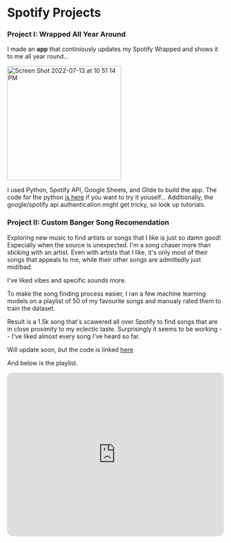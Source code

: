 # Spotify Projects


### Project I: Wrapped All Year Around 
I made an **app** that continiously updates my Spotify Wrapped and shows it to me all year round... 

<img width="265" alt="Screen Shot 2022-07-13 at 10 51 14 PM" src="https://user-images.githubusercontent.com/55615576/178894400-4b10fc38-0afb-4c39-8dfe-8f33b5f24cbb.png">

I used Python, Spotify API, Google Sheets, and Glide to build the app. 
The code for the python [is here]([url](https://github.com/amenti4k/add-musik/blob/main/WrappedApp.ipynb)) if you want to try it youself... Additionally, the google/spotify api authentication might get tricky, so look up tutorials. 

### Project II: Custom Banger Song Recomendation
Exploring new music to find artists or songs that I like is just so damn good! Especially when the source is unexpected. 
I'm a song chaser more than sticking with an artist. Even with artists that I like, it's only most of their songs that appeals to me, while their other songs are admittedly just mid/bad. 

I've liked vibes and specific sounds more. 


To make the song finding process easier, I ran a few machine learning models on a playlist of 50 of my favourite songs and manualy rated them to train the dataset. 

Result is a 1.5k song that's scawered all over Spotify to find songs that are in close proximity to my eclectic taste. 
Surprisingly it seems to be working -- I've liked almost every song I've heard so far.


Will update soon, but the code is linked [here](https://github.com/amenti4k/add-musik)

And below is the playlist. 
<iframe style="border-radius:12px" 
src="https://open.spotify.com/embed/playlist/3YQAHE3ao3IrDPbeTiVMEO?
utm_source=generator&theme=0" width="100%" height="380" frameBorder="0" 
allowfullscreen="" allow="autoplay; clipboard-write; encrypted-media; 
fullscreen; picture-in-picture"></iframe>
